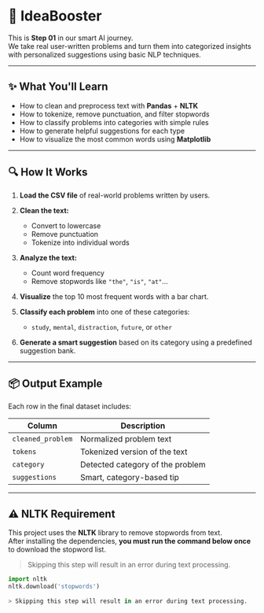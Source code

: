 # 🧠 IdeaBooster

This is **Step 01** in our smart AI journey.  
We take real user-written problems and turn them into categorized insights with personalized suggestions using basic NLP techniques.

---

## ✨ What You'll Learn

- How to clean and preprocess text with **Pandas** + **NLTK**
- How to tokenize, remove punctuation, and filter stopwords
- How to classify problems into categories with simple rules
- How to generate helpful suggestions for each type
- How to visualize the most common words using **Matplotlib**

---

## 🔍 How It Works

1. **Load the CSV file** of real-world problems written by users.

2. **Clean the text:**
   - Convert to lowercase
   - Remove punctuation
   - Tokenize into individual words

3. **Analyze the text:**
   - Count word frequency
   - Remove stopwords like `"the"`, `"is"`, `"at"`...

4. **Visualize** the top 10 most frequent words with a bar chart.

5. **Classify each problem** into one of these categories:
   - `study`, `mental`, `distraction`, `future`, or `other`

6. **Generate a smart suggestion** based on its category using a predefined suggestion bank.

---

## 📦 Output Example

Each row in the final dataset includes:

| Column            | Description                                |
|-------------------|--------------------------------------------|
| `cleaned_problem` | Normalized problem text                    |
| `tokens`          | Tokenized version of the text              |
| `category`        | Detected category of the problem           |
| `suggestions`     | Smart, category-based tip                  |

---

## ⚠️ NLTK Requirement

This project uses the **NLTK** library to remove stopwords from text.  
After installing the dependencies, **you must run the command below once** to download the stopword list.

> Skipping this step will result in an error during text processing.

````python
import nltk
nltk.download('stopwords')
  
> Skipping this step will result in an error during text processing.  
